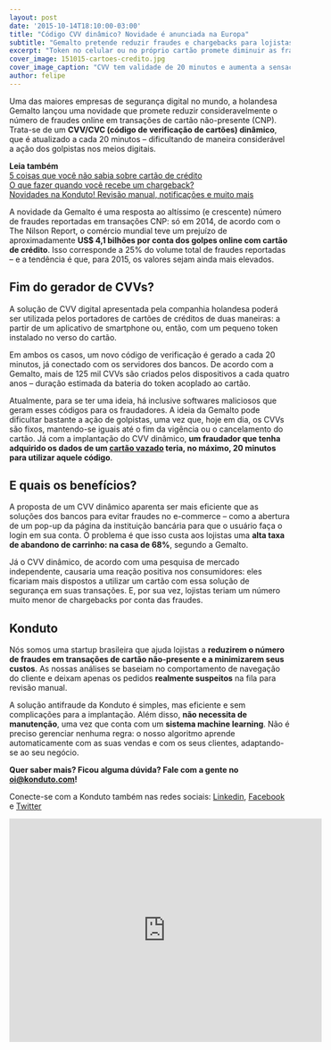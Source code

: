```yaml
---
layout: post		
date: '2015-10-14T18:10:00-03:00'		
title: "Código CVV dinâmico? Novidade é anunciada na Europa"		
subtitle: "Gemalto pretende reduzir fraudes e chargebacks para lojistas"		
excerpt: "Token no celular ou no próprio cartão promete diminuir as fraudes no e-commerce mundial"		
cover_image: 151015-cartoes-credito.jpg		
cover_image_caption: "CVV tem validade de 20 minutos e aumenta a sensação de segurança nas transações. Imagem: <a href='https://www.flickr.com/photos/armydre2008/'>armydre2008</a>"		
author: felipe		
---
```

Uma das maiores empresas de segurança digital no mundo, a holandesa Gemalto lançou uma novidade que promete reduzir consideravelmente o número de fraudes online em transações de cartão não-presente (CNP). Trata-se de um **CVV/CVC (código de verificação de cartões) dinâmico**, que é atualizado a cada 20 minutos – dificultando de maneira considerável a ação dos golpistas nos meios digitais. 		
	
**Leia também**  
[5 coisas que você não sabia sobre cartão de crédito](https://blog.konduto.com/pt/2014/09/5-coisas-que-voce-nao-sabia-sobre-cartao-de-credito/?utm_source=konduto&utm_medium=blog&utm_campaign=conteudo)  
[O que fazer quando você recebe um chargeback?](https://blog.konduto.com/pt/2014/09/o-que-fazer-quando-recebe-o-primeiro-chargeback/?utm_source=konduto&utm_medium=blog&utm_campaign=conteudo)  
[Novidades na Konduto! Revisão manual, notificações e muito mais](https://blog.konduto.com/pt/2015/09/novidades-da-konduto-setembro-2015?utm_source=konduto&utm_medium=blog&utm_campaign=conteudo/)		
		
A novidade da Gemalto é uma resposta ao altíssimo (e crescente) número de fraudes reportadas em transações CNP: só em 2014, de acordo com o The Nilson Report, o comércio mundial teve um prejuízo de aproximadamente **US$ 4,1 bilhões por conta dos golpes online com cartão de crédito**. Isso corresponde a 25% do volume total de fraudes reportadas – e a tendência é que, para 2015, os valores sejam ainda mais elevados. 		
	
## Fim do gerador de CVVs?		

A solução de CVV digital apresentada pela companhia holandesa poderá ser utilizada pelos portadores de cartões de créditos de duas maneiras: a partir de um aplicativo de smartphone ou, então, com um pequeno token instalado no verso do cartão. 		
		
Em ambos os casos, um novo código de verificação é gerado a cada 20 minutos, já conectado com os servidores dos bancos. De acordo com a Gemalto, mais de 125 mil CVVs são criados pelos dispositivos a cada quatro anos – duração estimada da bateria do token acoplado ao cartão. 		
		
Atualmente, para se ter uma ideia, há inclusive softwares maliciosos que geram esses códigos para os fraudadores. A ideia da Gemalto pode dificultar bastante a ação de golpistas, uma vez que, hoje em dia, os CVVs são fixos, mantendo-se iguais até o fim da vigência ou o cancelamento do cartão. Já com a implantação do CVV dinâmico, **um fraudador que tenha adquirido os dados de um [cartão vazado](https://blog.konduto.com/pt/2015/03/as-causas-da-fraude-parte-2/) teria, no máximo, 20 minutos para utilizar aquele código**. 		
	
## E quais os benefícios?		
		
A proposta de um CVV dinâmico aparenta ser mais eficiente que as soluções dos bancos para evitar fraudes no e-commerce – como a abertura de um pop-up da página da instituição bancária para que o usuário faça o login em sua conta. O problema é que isso custa aos lojistas uma **alta taxa de abandono de carrinho: na casa de 68%**, segundo a Gemalto. 		
		
Já o CVV dinâmico, de acordo com uma pesquisa de mercado independente, causaria uma reação positiva nos consumidores: eles ficariam mais dispostos a utilizar um cartão com essa solução de segurança em suas transações. E, por sua vez, lojistas teriam um número muito menor de chargebacks por conta das fraudes.		
	
## Konduto		
		
Nós somos uma startup brasileira que ajuda lojistas a **reduzirem o número de fraudes em transações de cartão não-presente e a minimizarem seus custos**. As nossas análises se baseiam no comportamento de navegação do cliente e deixam apenas os pedidos **realmente suspeitos** na fila para revisão manual. 		
		
A solução antifraude da Konduto é simples, mas eficiente e sem complicações para a implantação. Além disso, **não necessita de manutenção**, uma vez que conta com um **sistema machine learning**. Não é preciso gerenciar nenhuma regra: o nosso algoritmo aprende automaticamente com as suas vendas e com os seus clientes, adaptando-se ao seu negócio. 
			
**Quer saber mais? Ficou alguma dúvida? Fale com a gente no [oi@konduto.com](mailto:oi@konduto.com)!**		
		
Conecte-se com a Konduto também nas redes sociais: [Linkedin](https://www.linkedin.com/company/konduto), [Facebook](https://www.facebook.com/konduto) e [Twitter](https://twitter.com/KondutoBR)

<iframe src="https://www.facebook.com/plugins/video.php?href=https%3A%2F%2Fwww.facebook.com%2Fkonduto%2Fvideos%2F613187352119217%2F&show_text=1&width=560" width="560" height="400" style="border:none;overflow:hidden" scrolling="no" frameborder="0" allowTransparency="true"></iframe>